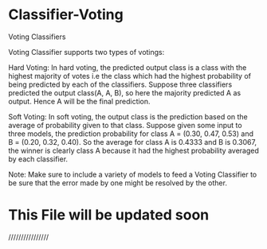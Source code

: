 # Classifier-Voting

Voting Classifiers

Voting Classifier supports two types of votings:

Hard Voting: In hard voting, the predicted output class is a class with the highest majority of votes i.e the class which had the highest probability of being predicted by each of the classifiers. Suppose three classifiers predicted the output class(A, A, B), so here the majority predicted A as output. Hence A will be the final prediction.

Soft Voting: In soft voting, the output class is the prediction based on the average of probability given to that class. Suppose given some input to three models, the prediction probability for class A = (0.30, 0.47, 0.53) and B = (0.20, 0.32, 0.40). So the average for class A is 0.4333 and B is 0.3067, the winner is clearly class A because it had the highest probability averaged by each classifier.

Note: Make sure to include a variety of models to feed a Voting Classifier to be sure that the error made by one might be resolved by the other.

# This File will be updated soon
////////////////
